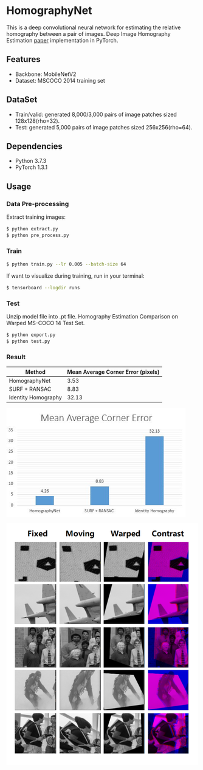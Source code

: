 # HomographyNet

This is a deep convolutional neural network for estimating the relative homography between a pair of images. 
Deep Image Homography Estimation [paper](https://arxiv.org/abs/1606.03798) implementation in PyTorch.

## Features

- Backbone: MobileNetV2
- Dataset: MSCOCO 2014 training set

## DataSet

- Train/valid: generated 8,000/3,000 pairs of image patches sized 128x128(rho=32).
- Test: generated 5,000 pairs of image patches sized 256x256(rho=64).


## Dependencies

- Python 3.7.3
- PyTorch 1.3.1


## Usage
### Data Pre-processing
Extract training images:
```bash
$ python extract.py
$ python pre_process.py
```

### Train
```bash
$ python train.py --lr 0.005 --batch-size 64
```

If want to visualize during training, run in your terminal:
```bash
$ tensorboard --logdir runs
```

### Test
Unzip model file into .pt file. Homography Estimation Comparison on Warped MS-COCO 14 Test Set.
```bash
$ python export.py
$ python test.py
```
### Result
|Method|Mean Average Corner Error (pixels)|
|---|---|
|HomographyNet|3.53|
|SURF + RANSAC|8.83|
|Identity Homography|32.13|

![image](images/result.jpg)

![image](images/COCO_results.png)
